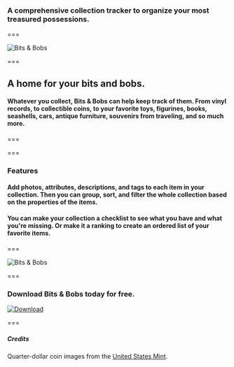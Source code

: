
### A comprehensive collection tracker to organize your most treasured possessions.

===

![Bits & Bobs](images/bitsandbobs/phones.png)

===

## A home for your bits and bobs.

#### Whatever you collect, Bits & Bobs can help keep track of them. From vinyl records, to collectible coins, to your favorite toys, figurines, books, seashells, cars, antique furniture, souvenirs from traveling, and so much more.

===

===

### Features

#### Add photos, attributes, descriptions, and tags to each item in your collection. Then you can group, sort, and filter the whole collection based on the properties of the items. 

#### You can make your collection a checklist to see what you have and what you're missing. Or make it a ranking to create an ordered list of your favorite items.

===

![Bits & Bobs](images/bitsandbobs/phones2.png)

===

### Download Bits & Bobs today for free.

[![Download](download.svg)](https://apps.apple.com/us/app/bits-and-bobs/id1554786457)

===

##### Credits

Quarter-dollar coin images from the [United States Mint](https://www.usmint.gov/learn/coin-and-medal-programs/50-state-quarters).